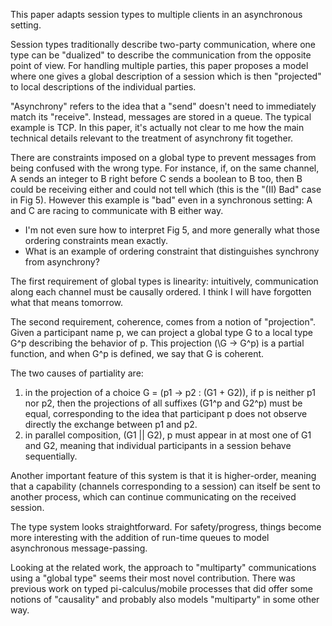 This paper adapts session types to multiple clients in an asynchronous setting.

Session types traditionally describe two-party communication, where one type
can be "dualized" to describe the communication from the opposite point of
view. For handling multiple parties, this paper proposes a model where one
gives a global description of a session which is then "projected" to local
descriptions of the individual parties.

"Asynchrony" refers to the idea that a "send" doesn't need to immediately match
its "receive". Instead, messages are stored in a queue. The typical example is
TCP. In this paper, it's actually not clear to me how the main technical
details relevant to the treatment of asynchrony fit together.

There are constraints imposed on a global type to prevent messages from being
confused with the wrong type. For instance, if, on the same channel, A sends an
integer to B right before C sends a boolean to B too, then B could be receiving
either and could not tell which (this is the "(II) Bad" case in Fig 5).
However this example is "bad" even in a synchronous setting: A and C are racing
to communicate with B either way.

- I'm not even sure how to interpret Fig 5, and more generally what those
  ordering constraints mean exactly.
- What is an example of ordering constraint that distinguishes synchrony from
  asynchrony?

The first requirement of global types is linearity: intuitively, communication
along each channel must be causally ordered. I think I will have forgotten what
that means tomorrow.

The second requirement, coherence, comes from a notion of "projection". Given
a participant name p, we can project a global type G to a local type G^p
describing the behavior of p. This projection (\G -> G^p) is a partial
function, and when G^p is defined, we say that G is coherent.

The two causes of partiality are:
1. in the projection of a choice G = (p1 -> p2 : (G1 + G2)), if p is neither p1
   nor p2, then the projections of all suffixes (G1^p and G2^p) must be equal,
   corresponding to the idea that participant p does not observe directly
   the exchange between p1 and p2.
2. in parallel composition, (G1 || G2), p must appear in at most one of G1 and
   G2, meaning that individual participants in a session behave sequentially.

Another important feature of this system is that it is higher-order,
meaning that a capability (channels corresponding to a session) can itself be
sent to another process, which can continue communicating on the received
session.

The type system looks straightforward. For safety/progress, things become
more interesting with the addition of run-time queues to model asynchronous
message-passing.

Looking at the related work, the approach to "multiparty" communications using
a "global type" seems their most novel contribution. There was previous work on
typed pi-calculus/mobile processes that did offer some notions of "causality"
and probably also models "multiparty" in some other way.
